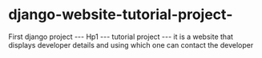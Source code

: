 # django-website-tutorial-project-
First django project ---  Hp1 --- tutorial project --- it is a website that displays developer details and using which one can contact the developer
